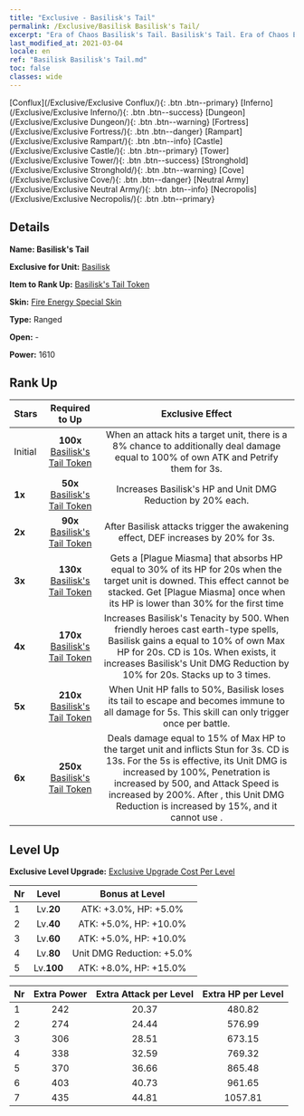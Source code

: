 ```yaml
---
title: "Exclusive - Basilisk's Tail"
permalink: /Exclusive/Basilisk Basilisk's Tail/
excerpt: "Era of Chaos Basilisk's Tail. Basilisk's Tail. Era of Chaos Exclusive Basilisk's Tail. Basilisk Exclusive."
last_modified_at: 2021-03-04
locale: en
ref: "Basilisk Basilisk's Tail.md"
toc: false
classes: wide
---
```

 [Conflux](/Exclusive/Exclusive Conflux/){: .btn .btn--primary} [Inferno](/Exclusive/Exclusive Inferno/){: .btn .btn--success} [Dungeon](/Exclusive/Exclusive Dungeon/){: .btn .btn--warning} [Fortress](/Exclusive/Exclusive Fortress/){: .btn .btn--danger} [Rampart](/Exclusive/Exclusive Rampart/){: .btn .btn--info} [Castle](/Exclusive/Exclusive Castle/){: .btn .btn--primary} [Tower](/Exclusive/Exclusive Tower/){: .btn .btn--success} [Stronghold](/Exclusive/Exclusive Stronghold/){: .btn .btn--warning} [Cove](/Exclusive/Exclusive Cove/){: .btn .btn--danger} [Neutral Army](/Exclusive/Exclusive Neutral Army/){: .btn .btn--info} [Necropolis](/Exclusive/Exclusive Necropolis/){: .btn .btn--primary} 

## Details
 **Name: Basilisk's Tail** 

 **Exclusive for Unit:** [Basilisk](/units/Basilisk/) 

 **Item to Rank Up:** [Basilisk's Tail Token](/Items/con_883/)

 **Skin:** [Fire Energy Special Skin](/Items/con_1062/)

 **Type:** Ranged

 **Open:** -

 **Power:** 1610

## Rank Up

  |     Stars    |  Required to Up | Exclusive Effect |
  |:-------------|:---------------:|:---------------:|
  |  Initial  | **100x** [Basilisk's Tail Token](/Items/con_883/) | When an attack hits a target unit, there is a 8% chance to additionally deal damage equal to 100% of own ATK and Petrify them for 3s. |
  | **1x** <i class="fas fa-star"/> | **50x** [Basilisk's Tail Token](/Items/con_883/) | Increases Basilisk's HP and Unit DMG Reduction by 20% each. |
  | **2x** <i class="fas fa-star"/> | **90x** [Basilisk's Tail Token](/Items/con_883/) | After Basilisk attacks trigger the awakening effect, DEF increases by 20% for 3s. |
  | **3x** <i class="fas fa-star"/> | **130x** [Basilisk's Tail Token](/Items/con_883/) | Gets a [Plague Miasma] that absorbs HP equal to 30% of its HP for 20s when the target unit is downed. This effect cannot be stacked. Get [Plague Miasma] once when its HP is lower than 30% for the first time |
  | **4x** <i class="fas fa-star"/> | **170x** [Basilisk's Tail Token](/Items/con_883/) | Increases Basilisk's Tenacity by 500. When friendly heroes cast earth-type spells, Basilisk gains a <Plague Miasma> equal to 10% of own Max HP for 20s. CD is 10s. When <Plague Miasma> exists, it increases Basilisk's Unit DMG Reduction by 10% for 20s. Stacks up to 3 times. |
  | **5x** <i class="fas fa-star"/> | **210x** [Basilisk's Tail Token](/Items/con_883/) | <Tail Sever> When Unit HP falls to 50%, Basilisk loses its tail to escape and becomes immune to all damage for 5s. This skill can only trigger once per battle. |
  | **6x** <i class="fas fa-star"/> | **250x** [Basilisk's Tail Token](/Items/con_883/) | <Besiege> Deals damage equal to 15% of Max HP to the target unit and inflicts Stun for 3s. CD is 13s. For the 5s <Tail Sever> is effective, its Unit DMG is increased by 100%, Penetration is increased by 500, and Attack Speed is increased by 200%. After <Tail Sever>, this Unit DMG Reduction is increased by 15%, and it cannot use <Besiege>. |


## Level Up
 **Exclusive Level Upgrade:** [Exclusive Upgrade Cost Per Level](/Exclusive/ExclusiveUpgradeCostPerLevel/)

  |  Nr  |   Level  | Bonus at Level |
  |:-----|:--------:|:--------------:|
  | 1 | Lv.**20** | ATK: +3.0%, HP: +5.0% |
  | 2 | Lv.**40** | ATK: +5.0%, HP: +10.0% |
  | 3 | Lv.**60** | ATK: +5.0%, HP: +10.0% |
  | 4 | Lv.**80** | Unit DMG Reduction: +5.0% |
  | 5 | Lv.**100** | ATK: +8.0%, HP: +15.0% |


  |  Nr  |  Extra Power | Extra Attack per Level | Extra HP per Level |
  |:-----|:--------:|:--------:|:--------:|
  | 1 | 242 | 20.37 | 480.82 |
  | 2 | 274 | 24.44 | 576.99 |
  | 3 | 306 | 28.51 | 673.15 |
  | 4 | 338 | 32.59 | 769.32 |
  | 5 | 370 | 36.66 | 865.48 |
  | 6 | 403 | 40.73 | 961.65 |
  | 7 | 435 | 44.81 | 1057.81 |



